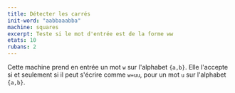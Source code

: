 ```yaml
---
title: Détecter les carrés
init-word: "aabbaaabba"
machine: squares
excerpt: Teste si le mot d'entrée est de la forme ww
etats: 10
rubans: 2
---
```

Cette machine prend en entrée un mot `w` sur l'alphabet `{a,b}`. Elle l'accepte si et seulement si il peut s'écrire comme `w=uu`, pour un mot `u` sur l'alphabet `{a,b}`.

